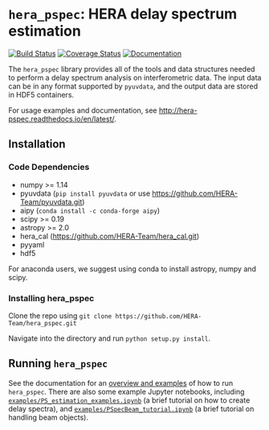 # ``hera_pspec``: HERA delay spectrum estimation

[![Build Status](https://travis-ci.org/HERA-Team/hera_pspec.svg?branch=master)](https://travis-ci.org/HERA-Team/hera_pspec)
[![Coverage Status](https://coveralls.io/repos/github/HERA-Team/hera_pspec/badge.svg?branch=master)](https://coveralls.io/github/HERA-Team/hera_pspec?branch=master)
[![Documentation](https://readthedocs.org/projects/hera-pspec/badge/?version=latest)](https://readthedocs.org/projects/hera-pspec/badge/?version=latest)

The ``hera_pspec`` library provides all of the tools and data structures needed to perform a delay spectrum analysis on interferometric data. The input data can be in any format supported by ``pyuvdata``, and the output data are stored in HDF5 containers.

For usage examples and documentation, see http://hera-pspec.readthedocs.io/en/latest/.

## Installation

### Code Dependencies

* numpy >= 1.14
* pyuvdata (`pip install pyuvdata` or use https://github.com/HERA-Team/pyuvdata.git)
* aipy (```conda install -c conda-forge aipy```)
* scipy >= 0.19
* astropy >= 2.0
* hera_cal (https://github.com/HERA-Team/hera_cal.git)
* pyyaml
* hdf5

For anaconda users, we suggest using conda to install astropy, numpy and scipy.

### Installing hera_pspec
Clone the repo using
`git clone https://github.com/HERA-Team/hera_pspec.git`

Navigate into the directory and run `python setup.py install`.

## Running `hera_pspec`

See the documentation for an [overview and examples](http://hera-pspec.readthedocs.io/en/latest/pspec.html) of how to run `hera_pspec`. There are also some example Jupyter notebooks, including [`examples/PS_estimation_examples.ipynb`](examples/PS_estimation_example.ipynb) (a brief tutorial on how to create delay spectra), and [`examples/PSpecBeam_tutorial.ipynb`](examples/PSpecBeam_tutorial.ipynb) (a brief tutorial on handling beam objects).
